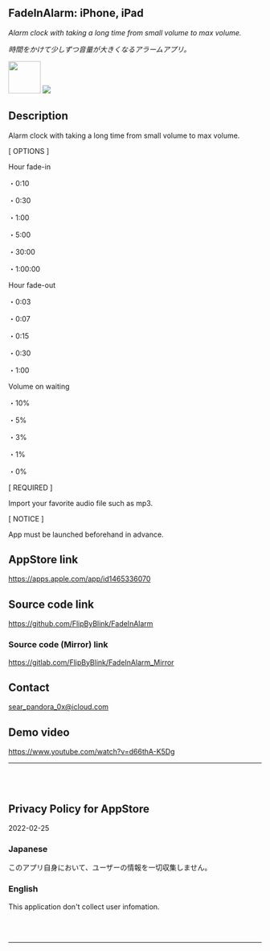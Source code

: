 FadeInAlarm: iPhone, iPad
---------------------------
_Alarm clock with taking a long time from small volume to max volume._

_時間をかけて少しずつ音量が大きくなるアラームアプリ。_

<img src="AppTemplate/Assets.xcassets/RoundedIcon.imageset/icon.png" width="64">

<a href="https://apps.apple.com/app/id1465336070" target="blank">
    <img src="https://developer.apple.com/assets/elements/badges/download-on-the-app-store.svg">
</a>


Description
------------
Alarm clock with taking a long time from small volume to max volume.

[ OPTIONS ]

Hour fade-in

・0:10

・0:30

・1:00

・5:00

・30:00

・1:00:00

Hour fade-out

・0:03

・0:07

・0:15

・0:30

・1:00

Volume on waiting

・10%

・5%

・3%

・1%

・0%

[ REQUIRED ]

Import your favorite audio file such as mp3.

[ NOTICE ]

App must be launched beforehand in advance.


AppStore link
--------------
https://apps.apple.com/app/id1465336070


Source code link
-----------------
https://github.com/FlipByBlink/FadeInAlarm

### Source code (Mirror) link
https://gitlab.com/FlipByBlink/FadeInAlarm_Mirror


Contact
--------
sear_pandora_0x@icloud.com



Demo video
-----------
https://www.youtube.com/watch?v=d66thA-K5Dg


* * *

<br>
<br>

Privacy Policy for AppStore
-----------------------------
2022-02-25


### Japanese
このアプリ自身において、ユーザーの情報を一切収集しません。

### English
This application don't collect user infomation.


<br>
<br>

* * *

<!-- URL "Support page for AppStore" -->
<!-- https://flipbyblink.github.io/FadeInAlarm/ -->
<!-- URL "Privacy Policy for AppStore" -->
<!-- https://flipbyblink.github.io/FadeInAlarm/#privacy-policy-for-appstore -->
